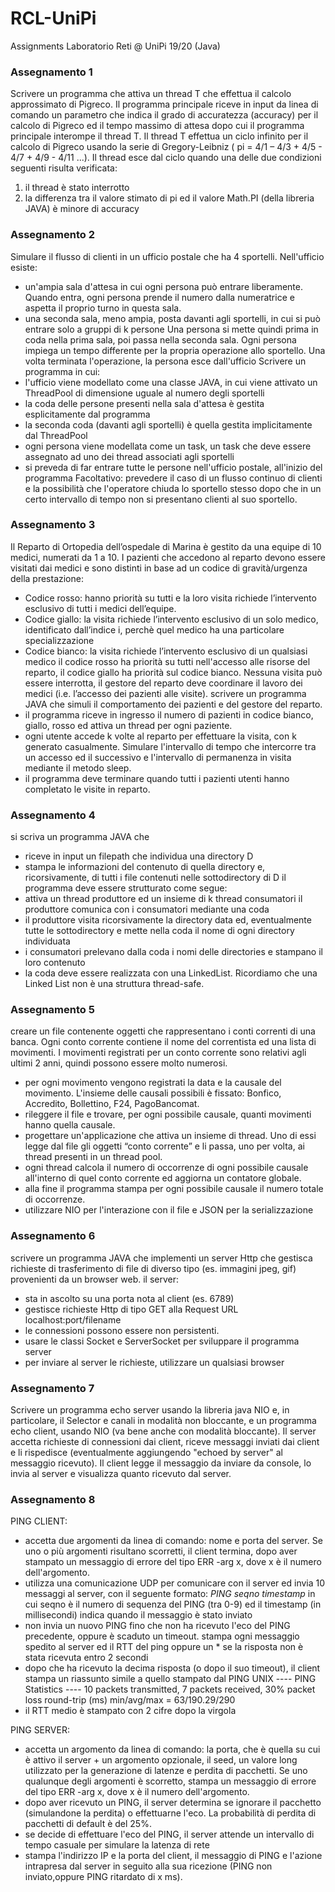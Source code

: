 # RCL-UniPi
Assignments Laboratorio Reti @ UniPi 19/20 (Java)

### Assegnamento 1
Scrivere un programma che attiva un thread T che effettua il calcolo approssimato di Pigreco. Il programma principale riceve in input da linea di comando un parametro che indica il grado di accuratezza (accuracy) per il calcolo di Pigreco ed il tempo massimo di attesa dopo cui il programma principale interompe il thread T. Il thread T effettua un ciclo infinito per il calcolo di Pigreco usando la serie di Gregory-Leibniz ( pi = 4/1 – 4/3 + 4/5 - 4/7 + 4/9 - 4/11 ...).
Il thread esce dal ciclo quando una delle due condizioni seguenti risulta verificata:
1) il thread è stato interrotto
2) la differenza tra il valore stimato di pi ed il valore Math.PI (della libreria JAVA) è minore di accuracy

### Assegnamento 2
Simulare il flusso di clienti in un ufficio postale che ha 4 sportelli. Nell'ufficio esiste:
- un'ampia sala d'attesa in cui ogni persona può entrare liberamente. Quando entra, ogni persona prende il numero dalla numeratrice e aspetta il proprio turno in questa sala.
- una seconda sala, meno ampia, posta davanti agli sportelli, in cui si può entrare solo a gruppi di k persone
Una persona si mette quindi prima in coda nella prima sala, poi passa nella seconda sala.
Ogni persona impiega un tempo differente per la propria operazione allo sportello. Una volta terminata l'operazione, la persona esce dall'ufficio
Scrivere un programma in cui:
- l'ufficio viene modellato come una classe JAVA, in cui viene attivato un ThreadPool di dimensione uguale al numero degli sportelli
- la coda delle persone presenti nella sala d'attesa è gestita esplicitamente dal programma
- la seconda coda (davanti agli sportelli) è quella gestita implicitamente dal
ThreadPool
- ogni persona viene modellata come un task, un task che deve essere assegnato ad uno dei thread associati agli sportelli
- si preveda di far entrare tutte le persone nell'ufficio postale, all'inizio del programma
Facoltativo: prevedere il caso di un flusso continuo di clienti e la possibilità che l'operatore chiuda lo sportello stesso dopo che in un certo intervallo di tempo non si presentano clienti al suo sportello.

### Assegnamento 3
Il Reparto di Ortopedia dell’ospedale di Marina è gestito da una equipe di 10 medici, numerati da 1 a 10. I pazienti che accedono al reparto devono essere visitati dai medici e sono distinti in base ad un codice di gravità/urgenza della prestazione:
- Codice rosso: hanno priorità su tutti e la loro visita richiede l’intervento esclusivo di tutti i medici dell’equipe.
- Codice giallo: la visita richiede l’intervento esclusivo di un solo medico, identificato dall’indice i, perchè quel medico ha una particolare specializzazione
- Codice bianco: la visita richiede l’intervento esclusivo di un qualsiasi medico
il codice rosso ha priorità su tutti nell'accesso alle risorse del reparto, il codice giallo ha priorità sul codice bianco.
Nessuna visita può essere interrotta, il gestore del reparto deve coordinare il lavoro dei medici (i.e. l’accesso dei pazienti alle visite). scrivere un programma JAVA che simuli il comportamento dei pazienti e del gestore del reparto.
- il programma riceve in ingresso il numero di pazienti in codice bianco, giallo, rosso ed attiva un thread per ogni paziente.
- ogni utente accede k volte al reparto per effettuare la visita, con k generato casualmente. Simulare l'intervallo di tempo che intercorre tra un accesso ed il successivo e l'intervallo di permanenza in visita mediante il metodo sleep.
- il programma deve terminare quando tutti i pazienti utenti hanno completato le visite in reparto.

### Assegnamento 4
si scriva un programma JAVA che
- riceve in input un filepath che individua una directory D
- stampa le informazioni del contenuto di quella directory e, ricorsivamente,
di tutti i file contenuti nelle sottodirectory di D
il programma deve essere strutturato come segue:
- attiva un thread produttore ed un insieme di k thread consumatori il produttore comunica con i consumatori mediante una coda
- il produttore visita ricorsivamente la directory data ed, eventualmente tutte le sottodirectory e mette nella coda il nome di ogni directory individuata
- i consumatori prelevano dalla coda i nomi delle directories e stampano il loro contenuto
- la coda deve essere realizzata con una LinkedList. Ricordiamo che una Linked List non è una struttura thread-safe.

### Assegnamento 5
creare un file contenente oggetti che rappresentano i conti correnti di una banca. Ogni conto corrente contiene il nome del correntista ed una lista di movimenti. I movimenti registrati per un conto corrente sono relativi agli ultimi 2 anni, quindi possono essere molto numerosi.
- per ogni movimento vengono registrati la data e la causale del movimento. L'insieme delle causali possibili è fissato: Bonfico, Accredito, Bollettino, F24, PagoBancomat.
- rileggere il file e trovare, per ogni possibile causale, quanti movimenti hanno quella causale.
- progettare un'applicazione che attiva un insieme di thread. Uno di essi legge dal file gli oggetti “conto corrente” e li passa, uno per volta, ai thread presenti in un thread pool.
- ogni thread calcola il numero di occorrenze di ogni possibile causale all'interno di quel conto corrente ed aggiorna un contatore globale.
- alla fine il programma stampa per ogni possibile causale il numero totale di occorrenze.
- utilizzare NIO per l'interazione con il file e JSON per la serializzazione

### Assegnamento 6
scrivere un programma JAVA che implementi un server Http che gestisca richieste di trasferimento di file di diverso tipo (es. immagini jpeg, gif) provenienti da un browser web.
il server:
- sta in ascolto su una porta nota al client (es. 6789)
- gestisce richieste Http di tipo GET alla Request URL localhost:port/filename
- le connessioni possono essere non persistenti.
- usare le classi Socket e ServerSocket per sviluppare il programma server
- per inviare al server le richieste, utilizzare un qualsiasi browser

### Assegnamento 7
Scrivere un programma echo server usando la libreria java NIO e, in particolare, il Selector e canali in modalità non bloccante, e un programma echo client, usando NIO (va bene anche con modalità bloccante).
Il server accetta richieste di connessioni dai client, riceve messaggi inviati dai client e li rispedisce (eventualmente aggiungendo "echoed by server" al messaggio ricevuto).
Il client legge il messaggio da inviare da console, lo invia al server e visualizza quanto ricevuto dal server.

### Assegnamento 8
PING CLIENT:
- accetta due argomenti da linea di comando: nome e porta del server. Se uno o più argomenti risultano scorretti, il client termina, dopo aver stampato un messaggio di errore del tipo ERR -arg x, dove x è il numero dell'argomento.
- utilizza una comunicazione UDP per comunicare con il server ed invia 10 messaggi al server, con il seguente formato:
*PING seqno timestamp*
in cui seqno è il numero di sequenza del PING (tra 0-9) ed il timestamp (in millisecondi) indica quando il messaggio è stato inviato
- non invia un nuovo PING fino che non ha ricevuto l'eco del PING precedente, oppure è scaduto un timeout.
stampa ogni messaggio spedito al server ed il RTT del ping oppure un * se la risposta non è stata ricevuta entro 2 secondi
- dopo che ha ricevuto la decima risposta (o dopo il suo timeout), il client stampa un riassunto simile a quello stampato dal PING UNIX
---- PING Statistics ----
10 packets transmitted, 7 packets received, 30% packet loss round-trip (ms) min/avg/max = 63/190.29/290
- il RTT medio è stampato con 2 cifre dopo la virgola

PING SERVER:
- accetta un argomento da linea di comando: la porta, che è quella su cui è attivo il server + un argomento opzionale, il seed, un valore long utilizzato per la generazione di latenze e perdita di pacchetti. Se uno qualunque degli argomenti è scorretto, stampa un messaggio di errore del tipo ERR -arg x, dove x è il numero dell'argomento.
- dopo aver ricevuto un PING, il server determina se ignorare il pacchetto (simulandone la perdita) o effettuarne l'eco. La probabilità di perdita di pacchetti di default è del 25%.
- se decide di effettuare l'eco del PING, il server attende un intervallo di tempo casuale per simulare la latenza di rete
- stampa l'indirizzo IP e la porta del client, il messaggio di PING e l'azione intrapresa dal server in seguito alla sua ricezione (PING non inviato,oppure PING ritardato di x ms).